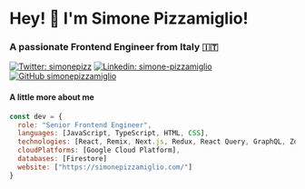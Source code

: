 <h1> Hey! 👋 I'm Simone Pizzamiglio!</h1>

### A passionate Frontend Engineer from Italy 🇮🇹

[![Twitter: simonepizz](https://img.shields.io/twitter/follow/simonepizz?style=social)](https://x.com/simonepizz)
[![Linkedin: simone-pizzamiglio](https://img.shields.io/badge/-simonepizzamiglio-blue?style=flat-square&logo=Linkedin&logoColor=white&link=https://www.linkedin.com/in/simone-pizzamiglio/)](https://www.linkedin.com/in/simone-pizzamiglio/)
[![GitHub simonepizzamiglio](https://img.shields.io/github/followers/simonepizzamiglio?label=follow&style=social)](https://github.com/simonepizzamiglio)

#### A little more about me  

```javascript
const dev = {
  role: "Senior Frontend Engineer",
  languages: [JavaScript, TypeScript, HTML, CSS],
  technologies: [React, Remix, Next.js, Redux, React Query, GraphQL, Zod, Tailwind CSS, styled-components, Storybook, Cypress, Playwright, React Testing Library, Jest, Vitest, Node.js, Firebase, Postman, Electron],
  cloudPlatforms: [Google Cloud Platform],
  databases: [Firestore]
  website: ["https://simonepizzamiglio.com/"]
}
```
